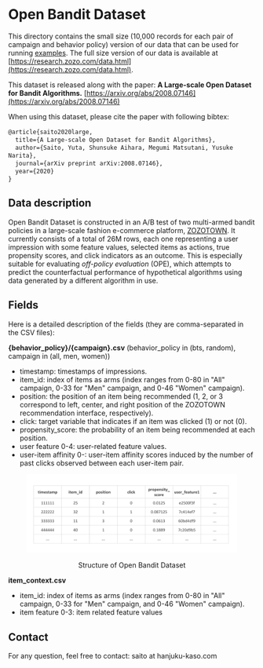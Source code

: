 # Open Bandit Dataset

This directory contains the small size (10,000 records for each pair of campaign and behavior policy) version of our data that can be used for running [examples](https://github.com/st-tech/zr-obp/tree/master/examples).
The full size version of our data is available at [https://research.zozo.com/data.html](https://research.zozo.com/data.html).


This dataset is released along with the paper:
**A Large-scale Open Dataset for Bandit Algorithms.** [https://arxiv.org/abs/2008.07146](https://arxiv.org/abs/2008.07146)

When using this dataset, please cite the paper with following bibtex:
```
@article{saito2020large,
  title={A Large-scale Open Dataset for Bandit Algorithms},
  author={Saito, Yuta, Shunsuke Aihara, Megumi Matsutani, Yusuke Narita},
  journal={arXiv preprint arXiv:2008.07146},
  year={2020}
}
```

## Data description
Open Bandit Dataset is constructed in an A/B test of two multi-armed bandit policies in a large-scale fashion e-commerce platform, [ZOZOTOWN](https://zozo.jp/).
It currently consists of a total of 26M rows, each one representing a user impression with some feature values, selected items as actions, true propensity scores, and click indicators as an outcome.
This is especially suitable for evaluating *off-policy evaluation* (OPE), which attempts to predict the counterfactual performance of hypothetical algorithms using data generated by a different algorithm in use.


## Fields
Here is a detailed description of the fields (they are comma-separated in the CSV files):

**{behavior_policy}/{campaign}.csv** (behavior_policy in (bts, random), campaign in (all, men, women))
- timestamp: timestamps of impressions.
- item_id: index of items as arms (index ranges from 0-80 in "All" campaign, 0-33 for "Men" campaign, and 0-46 "Women" campaign).
- position: the position of an item being recommended (1, 2, or 3 correspond to left, center, and right position of the ZOZOTOWN recommendation interface, respectively).
- click: target variable that indicates if an item was clicked (1) or not (0).
- propensity_score: the probability of an item being recommended at each position.
- user feature 0-4: user-related feature values.
- user-item affinity 0-: user-item affinity scores induced by the number of past clicks observed between each user-item pair.

<p align="center">
  <img width="85%" src="../images/dataset.png" />
  <figcaption>
  <p align="center">
    Structure of Open Bandit Dataset
  </p>
  </figcaption>
</p>

**item_context.csv**
- item_id: index of items as arms (index ranges from 0-80 in "All" campaign, 0-33 for "Men" campaign, and 0-46 "Women" campaign).
- item feature 0-3: item related feature values


## Contact
For any question, feel free to contact: saito at hanjuku-kaso.com
